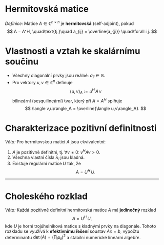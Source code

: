 # Hermitovská matice
*Definice:* Matice $A\in\mathbb{C}^{n\times n}$ je **hermitovská** (self-adjoint), pokud  
$$
A = A^H,
\quad\text{tj.}\quad
a_{ij} = \overline{a_{ji}}
\quad\forall i,j.
$$
# Vlastnosti a vztah ke skalárnímu součinu
- Všechny diagonální prvky jsou reálné: $a_{ii}\in\mathbb{R}$.  
- Pro vektory $u,v\in\mathbb{C}^n$ definuje  
$$
  \langle u,v\rangle_A := u^H\,A\,v
$$
  bilineární (sesquilineární) tvar, který při $A=A^H$ splňuje  
$$
  \langle v,u\rangle_A = \overline{\langle u,v\rangle_A}.
$$
# Charakterizace pozitivní definitnosti
*Věta:* Pro hermitovskou matici $A$ jsou ekvivalentní:  
1. $A$ je pozitivně definitní, tj. $\forall v\neq0:\;v^HAv>0$.  
2. Všechna vlastní čísla $\lambda_i$ jsou kladná.  
3. Existuje regulární matice $U$ tak, že  
 $$
   A = U^H\,U.
$$
---
# Choleského rozklad
*Věta:* Každá pozitivně definitní hermitovská matice $A$ má **jedinečný** rozklad  
$$
A = U^H\,U,
$$
kde $U$ je horní trojúhelníková matice s kladnými prvky na diagonále. Tohoto rozkladu se využívá k **efektivnímu řešení** soustav $Ax=b$, výpočtu determinantu $\det(A)=(\prod_i u_{ii})^2$ a stabilní numerické lineární algebře. 
